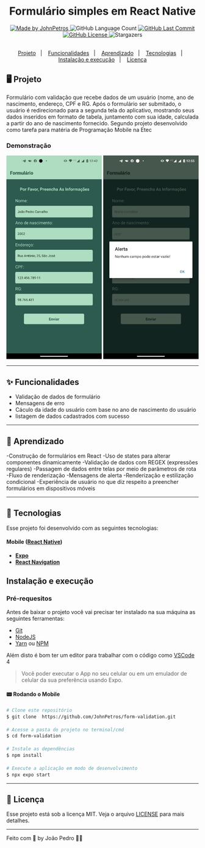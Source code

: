 <h1 align="center">
    Formulário simples em React Native
</h1>

<div align="center">
   <a href="https://github.com/JohnPetros">
      <img alt="Made by JohnPetros" src="https://img.shields.io/badge/made%20by-JohnPetros-blueviolet">
   </a>
   <img alt="GitHub Language Count" src="https://img.shields.io/github/languages/count/JohnPetros/form-validation">
   <a href="https://github.com/JohnPetros/form-validation/commits/main">
      <img alt="GitHub Last Commit" src="https://img.shields.io/github/last-commit/JohnPetros/form-validation">
   </a>
  </a>
   </a>
   <a href="https://github.com/JohnPetros/form-validation/blob/main/LICENSE.md">
      <img alt="GitHub License" src="https://img.shields.io/github/license/JohnPetros/form-validation">
   </a>
    <img alt="Stargazers" src="https://img.shields.io/github/stars/JohnPetros/form-validation?style=social">
</div>

<br>

<p align="center">
  <a href="#-projeto">Projeto</a>&nbsp;&nbsp;&nbsp;|&nbsp;&nbsp;&nbsp;
  <a href="#-funcionalidades">Funcionalidades</a>&nbsp;&nbsp;&nbsp;|&nbsp;&nbsp;&nbsp;
  <a href="#-aprendizado">Aprendizado</a>&nbsp;&nbsp;&nbsp;|&nbsp;&nbsp;&nbsp;
  <a href="#-tecnologias">Tecnologias</a>&nbsp;&nbsp;&nbsp;|&nbsp;&nbsp;&nbsp;
  <a href="#-instalação-e-execução">Instalação e execução</a>&nbsp;&nbsp;&nbsp;|&nbsp;&nbsp;&nbsp;
  <a href="#-licença">Licença</a>
</p>

## 🖥️ Projeto

Formulário com validação que recebe dados de um usuário (nome, ano de nascimento, endereço, CPF e RG. Após o formulário ser submitado, o usuário é redirecionado para a segunda tela do aplicativo, mostrando seus dados inseridos em formato de tabela, juntamento com sua idade, calculada a partir do ano de nascimento fornecido. Segundo projeto desenvolvido como tarefa para matéria de Programação Mobile na Etec

### Demonstração
<div align="center">
    <img width="250" alt="piratas-do-caribe-foto-1" src=".github/formulario-1.jpg"  />
    <img width="250" alt="formulario-foto-2" src=".github/formulario-2.jpg"  />
</div>
<hr>

## ✨ Funcionalidades

- Validação de dados de formulário
- Mensagens de erro
- Cáculo da idade do usuário com base no ano de nascimento do usuário
- listagem de dados cadastrados com sucesso

<hr>

## 📖 Aprendizado

-Construção de formulários em React
-Uso de states para alterar componentes dinamicamente
-Validação de dados com REGEX (expressões regulares)
-Passagem de dados entre telas por meio de parâmetros de rota
-Fluxo de renderização
-Mensagens de alerta
-Renderização e estilização condicional
-Experiência de usuário no que diz respeito a preencher formulários em dispositivos móveis

<hr>

## 🚀 Tecnologias

Esse projeto foi desenvolvido com as seguintes tecnologias:

#### **Mobile** ([React Native](http://www.reactnative.com/))

- **[Expo](https://expo.io/)**
- **[React Navigation](https://reactnavigation.org/)**

## Instalação e execução

### Pré-requesitos

Antes de baixar o projeto você vai precisar ter instalado na sua máquina as seguintes ferramentas:

- [Git](https://git-scm.com)
- [NodeJS](https://nodejs.org/en/)
- [Yarn](https://yarnpkg.com/) ou [NPM](https://www.npmjs.com/)

Além disto é bom ter um editor para trabalhar com o código como [VSCode](https://code.visualstudio.com/)<br>4

> Você poder executar o App no seu celular ou em um emulador de celular da sua preferência usando Expo.

#### 📟 Rodando o Mobile

```bash
# Clone este repositório
$ git clone  https://github.com/JohnPetros/form-validation.git

# Acesse a pasta do projeto no terminal/cmd
$ cd form-validation

# Instale as dependências
$ npm install

# Execute a aplicação em modo de desenvolvimento
$ npx expo start

```
---

## :memo: Licença

Esse projeto está sob a licença MIT. Veja o arquivo [LICENSE](LICENSE) para mais detalhes.

---

Feito com 💜 by João Pedro 👋🏻

